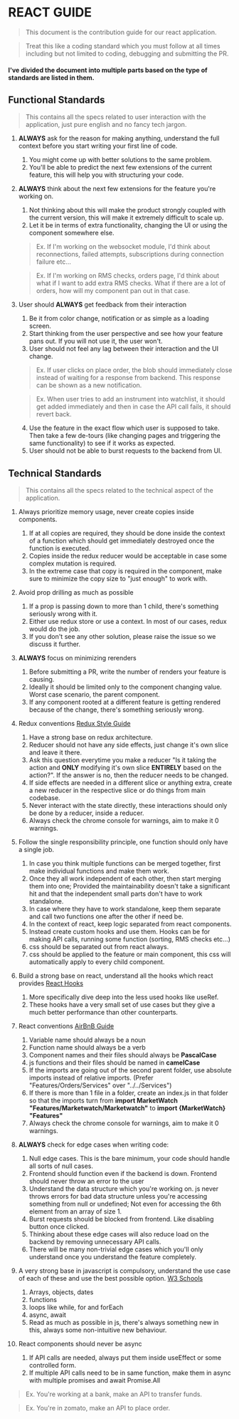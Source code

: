 # REACT GUIDE
> This document is the contribution guide for our react application.

> Treat this like a coding standard which you must follow at all times including but not limited to coding, debugging and submitting the PR.


#### I've divided the document into multiple parts based on the type of standards are listed in them.


## Functional Standards
> This contains all the specs related to user interaction with the application, just pure english and no fancy tech jargon.

1. **ALWAYS** ask for the reason for making anything, understand the full context before you start writing your first line of code. 
   1. You might come up with better solutions to the same problem.
   2. You'll be able to predict the next few extensions of the current feature, this will help you with structuring your code.

2. **ALWAYS** think about the next few extensions for the feature you're working on.
   1. Not thinking about this will make the product strongly coupled with the current version, this will make it extremely difficult to scale up. 
   2. Let it be in terms of extra functionality, changing the UI or using the component somewhere else.
    > Ex. If I'm working on the websocket module, I'd think about reconnections, failed attempts, subscriptions during connection failure etc...

    > Ex. If I'm working on RMS checks, orders page, I'd think about what if I want to add extra RMS checks. What if there are a lot of orders, how will my component pan out in that case.

3. User should **ALWAYS** get feedback from their interaction
   1. Be it from color change, notification or as simple as a loading screen.
   2. Start thinking from the user perspective and see how your feature pans out. If you will not use it, the user won't.
   3. User should not feel any lag between their interaction and the UI change.
    >Ex. If user clicks on place order, the blob should immediately close instead of waiting for a response from backend. This response can be shown as a new notification. 
    
    > Ex. When user tries to add an instrument into watchlist, it should get added immediately and then in case the API call fails, it should revert back.
   4. Use the feature in the exact flow which user is supposed to take. Then take a few de-tours (like changing pages and triggering the same functionality) to see if it works as expected.
   5. User should not be able to burst requests to the backend from UI.


## Technical Standards
> This contains all the specs related to the technical aspect of the application.

1. Always prioritize memory usage, never create copies inside components.
   1. If at all copies are required, they should be done inside the context of a function which should get immediately destroyed once the function is executed.
   2. Copies inside the redux reducer would be acceptable in case some complex mutation is required.
   3. In the extreme case that copy is required in the component, make sure to minimize the copy size to "just enough" to work with.

2. Avoid prop drilling as much as possible
   1. If a prop is passing down to more than 1 child, there's something seriously wrong with it.
   2. Either use redux store or use a context. In most of our cases, redux would do the job.
   3. If you don't see any other solution, please raise the issue so we discuss it further.

3. **ALWAYS** focus on minimizing rerenders
   1. Before submitting a PR, write the number of renders your feature is causing.
   2. Ideally it should be limited only to the component changing value. Worst case scenario, the parent component.
   3. If any component rooted at a different feature is getting rendered because of the change, there's something seriously wrong.

4. Redux conventions [Redux Style Guide](https://redux.js.org/style-guide/)
   1. Have a strong base on redux architecture.
   2. Reducer should not have any side effects, just change it's own slice and leave it there.
   3. Ask this question everytime you make a reducer "Is it taking the action and **ONLY** modifying it's own slice **ENTIRELY** based on the action?". If the answer is no, then the reducer needs to be changed.
   4. If side effects are needed in a different slice or anything extra, create a new reducer in the respective slice or do things from main codebase.
   5. Never interact with the state directly, these interactions should only be done by a reducer, inside a reducer.
   6. Always check the chrome console for warnings, aim to make it 0 warnings.

5. Follow the single responsibility principle, one function should only have a single job.
   1. In case you think multiple functions can be merged together, first make individual functions and make them work.
   2. Once they all work independent of each other, then start merging them into one; Provided the maintainability doesn't take a significant hit and that the independent small parts don't have to work standalone.
   3. In case where they have to work standalone, keep them separate and call two functions one after the other if need be.
   4. In the context of react, keep logic separated from react components. 
   5. Instead create custom hooks and use them. Hooks can be for making API calls, running some function (sorting, RMS checks etc...)
   6. css should be separated out from react always.
   7. css should be applied to the feature or main component, this css will automatically apply to every child component.

6. Build a strong base on react, understand all the hooks which react provides [React Hooks](https://react.dev/reference/react/hooks)
   1. More specifically dive deep into the less used hooks like useRef.
   2. These hooks have a very small set of use cases but they give a much better performance than other counterparts. 

7. React conventions [AirBnB Guide](https://github.com/airbnb/javascript/tree/master/react)
   1. Variable name should always be a noun
   2. Function name should always be a verb
   3. Component names and their files should always be **PascalCase**
   4. js functions and their files should be named in **camelCase**
   5. If the imports are going out of the second parent folder, use absolute imports instead of relative imports. (Prefer "Features/Orders/Services" over "../../Services")
   6. If there is more than 1 file in a folder, create an index.js in that folder so that the imports turn from **import MarketWatch "Features/Marketwatch/Marketwatch"** to **import {MarketWatch} "Features"**
   7. Always check the chrome console for warnings, aim to make it 0 warnings.

8. **ALWAYS** check for edge cases when writing code:
   1. Null edge cases. This is the bare minimum, your code should handle all sorts of null cases.
   2. Frontend should function even if the backend is down. Frontend should never throw an error to the user
   3. Understand the data structure which you're working on. js never throws errors for bad data structure unless you're accessing something from null or undefined; Not even for accessing the 6th element from an array of size 1.
   4. Burst requests should be blocked from frontend. Like disabling button once clicked.
   5. Thinking about these edge cases will also reduce load on the backend by removing unnecessary API calls.
   6. There will be many non-trivial edge cases which you'll only understand once you understand the feature completely.

9.  A very strong base in javascript is compulsory, understand the use case of each of these and use the best possible option. [W3 Schools](https://www.w3schools.com/jsref/)
    1.  Arrays, objects, dates
    2.  functions
    3.  loops like while, for and forEach
    4.  async, await
    5.  Read as much as possible in js, there's always something new in this, always some non-intuitive new behaviour.

10. React components should never be async
    1.  If API calls are needed, always put them inside useEffect or some controlled form.
    2.  If multiple API calls need to be in same function, make them in async with multiple promises and await Promise.All

> Ex. You're working at a bank, make an API to transfer funds.

> Ex. You're in zomato, make an API to place order.
